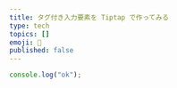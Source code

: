 ```yaml
---
title: タグ付き入力要素を Tiptap で作ってみる
type: tech
topics: []
emoji: 🔖
published: false
---
```

```js
console.log("ok");
```
